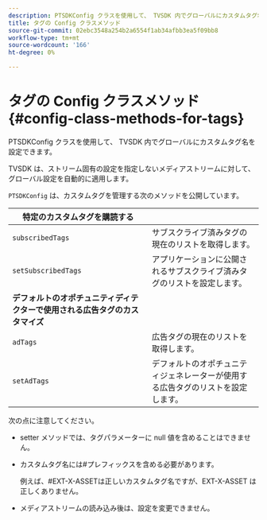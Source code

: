 ```yaml
---
description: PTSDKConfig クラスを使用して、 TVSDK 内でグローバルにカスタムタグ名を設定できます。
title: タグの Config クラスメソッド
source-git-commit: 02ebc3548a254b2a6554f1ab34afbb3ea5f09bb8
workflow-type: tm+mt
source-wordcount: '166'
ht-degree: 0%

---
```


# タグの Config クラスメソッド {#config-class-methods-for-tags}

PTSDKConfig クラスを使用して、 TVSDK 内でグローバルにカスタムタグ名を設定できます。

TVSDK は、ストリーム固有の設定を指定しないメディアストリームに対して、グローバル設定を自動的に適用します。

`PTSDKConfig` は、カスタムタグを管理する次のメソッドを公開しています。

| **特定のカスタムタグを購読する** |  |
|---|---|
| `subscribedTags` | サブスクライブ済みタグの現在のリストを取得します。 |
| `setSubscribedTags` | アプリケーションに公開されるサブスクライブ済みタグのリストを設定します。 |
| **デフォルトのオポチュニティディテクターで使用される広告タグのカスタマイズ** |
| `adTags` | 広告タグの現在のリストを取得します。 |
| `setAdTags` | デフォルトのオポチュニティジェネレーターが使用する広告タグのリストを設定します。 |


次の点に注意してください。

* setter メソッドでは、タグパラメーターに null 値を含めることはできません。
* カスタムタグ名には#プレフィックスを含める必要があります。

  例えば、#EXT-X-ASSETは正しいカスタムタグ名ですが、EXT-X-ASSET は正しくありません。
* メディアストリームの読み込み後は、設定を変更できません。
